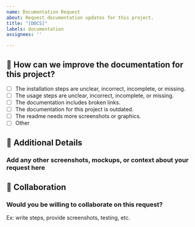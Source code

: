 ```yaml
---
name: Documentation Request
about: Request documentation updates for this project.
title: "[DOCS]"
labels: documentation
assignees: ''

---
```


<!-- markdownlint-disable MD041 -->

## 🤔 How can we improve the documentation for this project?
<!-- Type an x into the square brackets to check the box. -->
- [ ] The installation steps are unclear, incorrect, incomplete, or missing.
- [ ] The usage steps are unclear, incorrect, incomplete, or missing.
- [ ] The documentation includes broken links.
- [ ] The documentation for this project is outdated.
- [ ] The readme needs more screenshots or graphics.
- [ ] Other

## 🔎 Additional Details

### Add any other screenshots, mockups, or context about your request here

## 🤝 Collaboration

### Would you be willing to collaborate on this request?

Ex: write steps, provide screenshots, testing, etc.
